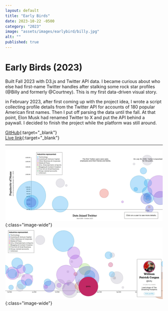 ```yaml
---
layout: default
title: "Early Birds"
date: 2023-10-22 -0500
category: "2023"
image: "assets/images/earlybird/billy.jpg"
alt: ""
published: true
---
```


# Early Birds (2023)

Built Fall 2023 with D3.js and Twitter API data. I became curious about who else had first-name Twitter handles after stalking some rock star profiles (@Billy and formerly @Courtney). This is my first data-driven visual story.   

in February 2023, after first coming up with the project idea, I wrote a script collecting profile details from the Twitter API for accounts of 180 popular American first names. Then I put off parsing the data until the fall. At that point, Elon Musk had renamed Twitter to X and put the API behind a paywall. I decided to finish the project while the platform was still around.   

[GitHub](https://github.com/caroldinh/early-bird-datavis){:target="_blank"}  
[Live link](https://caroldinh.github.io/early-bird-datavis){:target="_blank"}  

---

![](assets/images/earlybird/start_scroll.jpg){:class="image-wide"}   
![](assets/images/earlybird/billy.jpg){:class="image-wide"}   